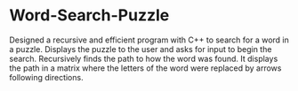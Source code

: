 # Word-Search-Puzzle
Designed a recursive and efficient program with C++ to search for a word in a puzzle.
Displays the puzzle to the user and asks for input to begin the search.
Recursively finds the path to how the word was found.
It displays the path in a matrix where the letters of the word were replaced by arrows following directions.
